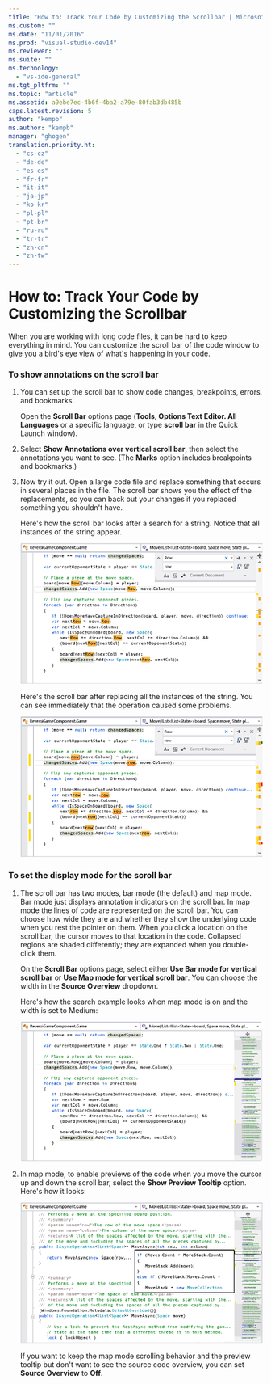 ```yaml
---
title: "How to: Track Your Code by Customizing the Scrollbar | Microsoft Docs"
ms.custom: ""
ms.date: "11/01/2016"
ms.prod: "visual-studio-dev14"
ms.reviewer: ""
ms.suite: ""
ms.technology: 
  - "vs-ide-general"
ms.tgt_pltfrm: ""
ms.topic: "article"
ms.assetid: a9ebe7ec-4b6f-4ba2-a79e-80fab3db485b
caps.latest.revision: 5
author: "kempb"
ms.author: "kempb"
manager: "ghogen"
translation.priority.ht: 
  - "cs-cz"
  - "de-de"
  - "es-es"
  - "fr-fr"
  - "it-it"
  - "ja-jp"
  - "ko-kr"
  - "pl-pl"
  - "pt-br"
  - "ru-ru"
  - "tr-tr"
  - "zh-cn"
  - "zh-tw"
---
```

# How to: Track Your Code by Customizing the Scrollbar
When you are working with long code files, it can be hard to keep everything in mind. You can customize the scroll bar of the code window to give you a bird's eye view of what's happening in your code.  
  
### To show annotations on the scroll bar  
  
1.  You can set up the scroll bar to show code changes, breakpoints, errors, and bookmarks.  
  
     Open the **Scroll Bar** options page (**Tools, Options Text Editor. All Languages** or a specific language, or type  **scroll bar** in the Quick Launch window).  
  
2.  Select **Show Annotations over vertical scroll bar**, then select the annotations you want to see. (The **Marks** option includes breakpoints and bookmarks.)  
  
3.  Now try it out. Open a large code file and replace something that occurs in several places in the file. The scroll bar shows you the effect of the replacements, so you can back out your changes if you replaced something you shouldn't have.  
  
     Here's how the scroll bar looks after a search for a string. Notice that all instances of the string appear.  
  
     ![The scroll bar after searching for a string.](../ide/media/enhancedscrollbarsearch.png "EnhancedScrollbarSearch")  
  
     Here's the scroll bar after replacing all the instances of the string. You can see immediately that the operation caused some problems.  
  
     ![The scrollbar after replacing a string with errors](../ide/media/enhancedscrollbarreplace.png "EnhancedScrollbarReplace")  
  
### To set the display mode for the scroll bar  
  
1.  The scroll bar has two modes, bar mode (the default) and map mode. Bar mode just displays annotation indicators on the scroll bar. In map mode the lines of code are represented on the scroll bar. You can choose how wide they are and whether they show the underlying code when you rest the pointer on them. When you click a location on the scroll bar, the cursor moves to that location in the code. Collapsed regions are shaded differently; they are expanded when you double-click them.  
  
     On the **Scroll Bar** options page, select either **Use Bar mode for vertical scroll bar** or **Use Map mode for vertical scroll bar**. You can choose the width in the **Source Overview** dropdown.  
  
     Here's how the search example looks when map mode is on and the width is set to Medium:  
  
     ![The scroll bar in map mode](../ide/media/enhancedscrollbar.png "EnhancedScrollbar")  
  
2.  In map mode, to enable previews of the code when you move the cursor up and down the scroll bar, select the **Show Preview Tooltip** option. Here's how it looks:  
  
     ![The scrollbar with a tooltip](../ide/media/enhancedscrollbarsearchtooltip.png "EnhancedScrollbarSearchTooltip")  
  
     If you want to keep the map mode scrolling behavior and the preview tooltip but don't want to see the source code overview, you can set **Source Overview** to **Off**.